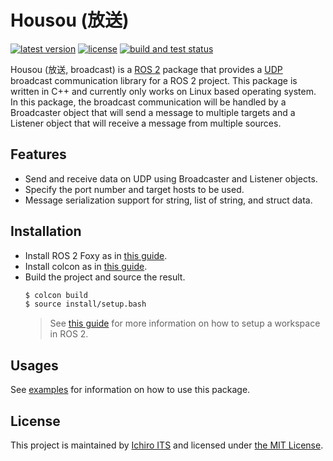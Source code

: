# Housou (放送)

[![latest version](https://img.shields.io/github/v/release/ichiro-its/housou.svg)](https://github.com/ichiro-its/housou/releases/)
[![license](https://img.shields.io/github/license/ichiro-its/housou.svg)](./LICENSE)
[![build and test status](https://github.com/ichiro-its/housou/actions/workflows/build-and-test.yml/badge.svg)](https://github.com/ichiro-its/housou/actions)

Housou (放送, broadcast) is a [ROS 2](https://docs.ros.org/en/foxy/index.html) package that provides a [UDP](https://en.wikipedia.org/wiki/User_Datagram_Protocol) broadcast communication library for a ROS 2 project.
This package is written in C++ and currently only works on Linux based operating system.
In this package, the broadcast communication will be handled by a Broadcaster object that will send a message to multiple targets and a Listener object that will receive a message from multiple sources.

## Features

- Send and receive data on UDP using Broadcaster and Listener objects.
- Specify the port number and target hosts to be used.
- Message serialization support for string, list of string, and struct data.

## Installation

- Install ROS 2 Foxy as in [this guide](https://docs.ros.org/en/foxy/Installation.html).
- Install colcon as in [this guide](https://colcon.readthedocs.io/en/released/user/installation.html).
- Build the project and source the result.
  ```bash
  $ colcon build
  $ source install/setup.bash
  ```
  > See [this guide](https://docs.ros.org/en/foxy/Tutorials/Workspace/Creating-A-Workspace.html) for more information on how to setup a workspace in ROS 2.

## Usages

See [examples](./examples) for information on how to use this package.

## License

This project is maintained by [Ichiro ITS](https://github.com/ichiro-its) and licensed under [the MIT License](./LICENSE).
